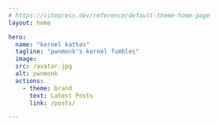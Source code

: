```yaml
---
# https://vitepress.dev/reference/default-theme-home-page
layout: home

hero:
  name: "kernel kathas"
  tagline: "pwnmonk's kernel fumbles"
  image:
  src: /avatar.jpg
  alt: pwnmonk
  actions:
    - theme: brand
      text: Latest Posts
      link: /posts/

---
```


